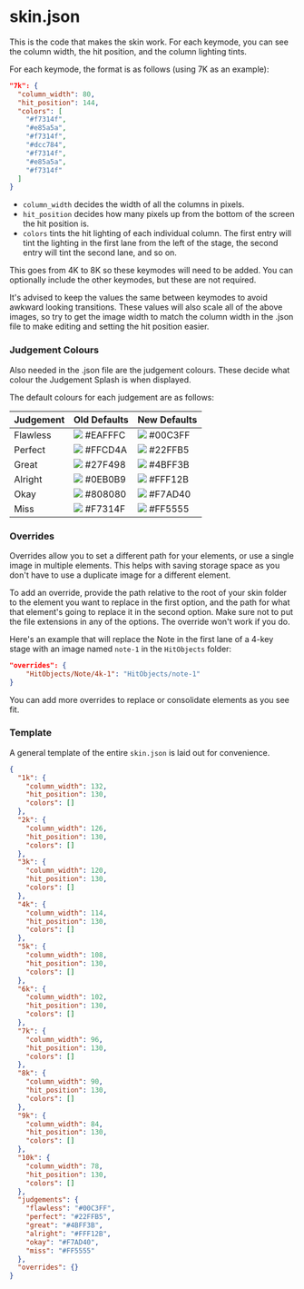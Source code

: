 # skin.json
This is the code that makes the skin work. For each keymode, you can see the column width, the hit position, and the column lighting tints.

For each keymode, the format is as follows (using 7K as an example):

```json
"7k": {
  "column_width": 80,
  "hit_position": 144,
  "colors": [
    "#f7314f",
    "#e85a5a",
    "#f7314f",
    "#dcc784",
    "#f7314f",
    "#e85a5a",
    "#f7314f"
  ]
}
```

- `column_width` decides the width of all the columns in pixels.
- `hit_position` decides how many pixels up from the bottom of the screen the hit position is.
- `colors` tints the hit lighting of each individual column. The first entry will tint the lighting in the first lane from the left of the stage, the second entry will tint the second lane, and so on.

This goes from 4K to 8K so these keymodes will need to be added. You can optionally include the other keymodes, but these are not required.

It's advised to keep the values the same between keymodes to avoid awkward looking transitions. These values will also scale all of the above images, so try to get the image width to match the column width in the .json file to make editing and setting the hit position easier.

### Judgement Colours
Also needed in the .json file are the judgement colours. These decide what colour the Judgement Splash is when displayed.

The default colours for each judgement are as follows:

|Judgement|Old Defaults|New Defaults|
|---|---|---|
|Flawless|![](https://singlecolorimage.com/get/eafffc/10x10) #EAFFFC|![](https://singlecolorimage.com/get/00C3FF/10x10) #00C3FF|
|Perfect|![](https://singlecolorimage.com/get/ffcd4a/10x10) #FFCD4A|![](https://singlecolorimage.com/get/22ffb5/10x10) #22FFB5|
|Great|![](https://singlecolorimage.com/get/27f498/10x10) #27F498|![](https://singlecolorimage.com/get/4bff3b/10x10) #4BFF3B|
|Alright|![](https://singlecolorimage.com/get/0eb0b9/10x10) #0EB0B9|![](https://singlecolorimage.com/get/fff12b/10x10) #FFF12B|
|Okay|![](https://singlecolorimage.com/get/808080/10x10) #808080|![](https://singlecolorimage.com/get/f7ad40/10x10) #F7AD40|
|Miss|![](https://singlecolorimage.com/get/f7314f/10x10) #F7314F|![](https://singlecolorimage.com/get/ff5555/10x10) #FF5555|

### Overrides
Overrides allow you to set a different path for your elements, or use a single image in multiple elements. This helps with saving storage space as you don't have to use a duplicate image for a different element.

To add an override, provide the path relative to the root of your skin folder to the element you want to replace in the first option, and the path for what that element's going to replace it in the second option. Make sure not to put the file extensions in any of the options. The override won't work if you do.

Here's an example that will replace the Note in the first lane of a 4-key stage with an image named `note-1` in the `HitObjects` folder:

```json
"overrides": {
    "HitObjects/Note/4k-1": "HitObjects/note-1"
}
```

You can add more overrides to replace or consolidate elements as you see fit.

### Template
A general template of the entire `skin.json` is laid out for convenience.
```json
{
  "1k": {
    "column_width": 132,
    "hit_position": 130,
    "colors": []
  },
  "2k": {
    "column_width": 126,
    "hit_position": 130,
    "colors": []
  },
  "3k": {
    "column_width": 120,
    "hit_position": 130,
    "colors": []
  },
  "4k": {
    "column_width": 114,
    "hit_position": 130,
    "colors": []
  },
  "5k": {
    "column_width": 108,
    "hit_position": 130,
    "colors": []
  },
  "6k": {
    "column_width": 102,
    "hit_position": 130,
    "colors": []
  },
  "7k": {
    "column_width": 96,
    "hit_position": 130,
    "colors": []
  },
  "8k": {
    "column_width": 90,
    "hit_position": 130,
    "colors": []
  },
  "9k": {
    "column_width": 84,
    "hit_position": 130,
    "colors": []
  },
  "10k": {
    "column_width": 78,
    "hit_position": 130,
    "colors": []
  },
  "judgements": {
    "flawless": "#00C3FF",
    "perfect": "#22FFB5",
    "great": "#4BFF3B",
    "alright": "#FFF12B",
    "okay": "#F7AD40",
    "miss": "#FF5555"
  },
  "overrides": {}
}
```